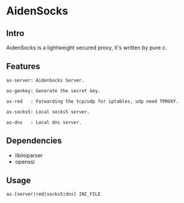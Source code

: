 # AidenSocks


## Intro

AidenSocks is a lightweight secured proxy, it's written by pure c.

## Features

    as-server: AidenSocks Server.

    as-genkey: Generate the secret key.

    as-red   : Forwarding the tcp/udp for iptables, udp need TPROXY.

    as-socks5: Local socks5 server.

    as-dns   : Local dns server.

## Dependencies
* libiniparser
* openssl

## Usage

    as-[server|red|socks5|dns] INI_FILE
